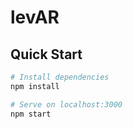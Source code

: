 # levAR

## Quick Start

```bash
# Install dependencies
npm install

# Serve on localhost:3000
npm start
```

